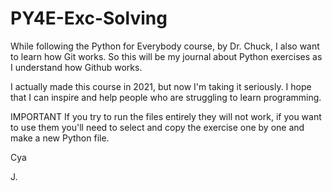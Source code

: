 # PY4E-Exc-Solving
While following the Python for Everybody course, by Dr. Chuck, I also want to learn how Git works. So this will be my journal about Python exercises as I understand how Github works.

I actually made this course in 2021, but now I'm taking it seriously. I hope that I can inspire and help people who are struggling to learn programming.


IMPORTANT
If you try to run the files entirely they will not work, if you want to use them you'll need to select and copy the exercise one by one and make a new Python file.


Cya

J.
